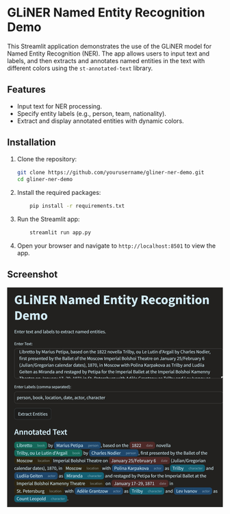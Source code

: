 # GLiNER Named Entity Recognition Demo

This Streamlit application demonstrates the use of the GLiNER model for Named Entity Recognition (NER). The app allows users to input text and labels, and then extracts and annotates named entities in the text with different colors using the `st-annotated-text` library.

## Features

- Input text for NER processing.
- Specify entity labels (e.g., person, team, nationality).
- Extract and display annotated entities with dynamic colors.



## Installation

1. Clone the repository:
   ```bash
   git clone https://github.com/yourusername/gliner-ner-demo.git
   cd gliner-ner-demo
   ```
2. Install the required packages:

    ```bash
        pip install -r requirements.txt
    ```
3. Run the Streamlit app:
    ```bash
        streamlit run app.py
    ```
4. Open your browser and navigate to ```http://localhost:8501``` to view the app.

## Screenshot

![App Screenshot](Screenshot.png)